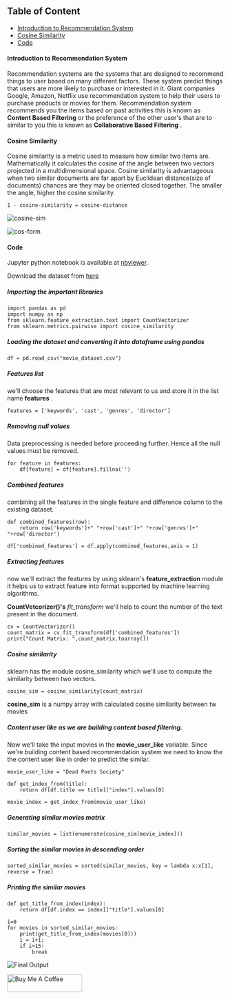 ## Table of Content
- [Introduction to Recommendation System](#introduction-to-recommendation-system)
- [Cosine Similarity](#cosine-similarity)
- [Code](#code)

#### Introduction to Recommendation System
Recommendation systems are the systems that are designed to recommend things to user based on many different factors. These system predict things that users are more likely to purchase or interested in it. Giant companies Google, Amazon, Netflix use recommendation system to help their users to purchase products or movies for them. Recommendation system recommends you the items based on past activities this is known as __Content Based Filtering__ or the preference of the other user's that are to similar to you this is known as __Collaborative Based Filtering__ .

#### Cosine Similarity 
Cosine similarity is a metric used to measure how similar two items are. Mathematically it calculates the cosine of the angle between two vectors projected in a multidimensional space. Cosine similarity is advantageous when two similar documents are far apart by Euclidean distance(size of documents) chances are they may be oriented closed together. The smaller the angle, higher the cosine similarity.
```
1 - cosine-similarity = cosine-distance
```

![cosine-sim](https://github.com/garooda/Movie-Recommendation-Sysetm/blob/main/images/cosine%20sim%20%201.PNG)

![cos-form](https://bit.ly/33baNhZ)

#### Code
Jupyter python notebook is available at  [nbviewer](https://nbviewer.jupyter.org/github/garooda/Movie-Recommendation-Sysetm/blob/main/movie_recommendation_system.ipynb).

Download the dataset from [here](https://github.com/MahnoorJaved98/Movie-Recommendation-System/blob/main/movie_dataset.csv)

##### Importing the important libraries

```python3
import pandas as pd
import numpy as np
from sklearn.feature_extraction.text import CountVectorizer
from sklearn.metrics.pairwise import cosine_similarity
```
##### Loading the dataset and converting it into dataframe using pandas

```python3
df = pd.read_csv("movie_dataset.csv")
```

##### Features list 
we'll choose the features that are most relevant to us and store it in the list name __features__ .

```python3
features = ['keywords', 'cast', 'genres', 'director']
```

##### Removing null values
Data preprocessing is needed before proceeding further. Hence all the null values must be removed.

```python3
for feature in features:
    df[feature] = df[feature].fillna('')
```

##### Combined features 
combining all the features in the single feature and difference column to the existing dataset.

```python3
def combined_features(row):
    return row['keywords']+" "+row['cast']+" "+row['genres']+" "+row['director']

df['combined_features'] = df.apply(combined_features,axis = 1)
```

##### Extracting features

now we'll extract the features by using sklearn's __feature_extraction__ module it helps us to extract feature into format supported by machine learning algorithms. 

__CountVetcorizer()'s__  _*fit_transform*_ we'll help to count the number of the text present in the document.

```python3
cv = CountVectorizer()
count_matrix = cv.fit_transform(df['combined_features'])
print("Count Matrix: ",count_matrix.toarray())
```

##### Cosine similarity 
sklearn has the module cosine_similarity which we'll use to compute the similarity between two vectors.

```python3
cosine_sim = cosine_similarity(count_matrix)
```
__cosine_sim__ is a numpy array with calculated cosine similarity between tw movies

##### Content user like as we are building content based filtering. 
Now we'll take the input movies in the __movie_user_like__ variable. Since we're building content based recommendation system we need to know the the content user like in order to predict the similar.

```python3
movie_user_like = "Dead Poets Society"

def get_index_from(title):
    return df[df.title == title]["index"].values[0]

movie_index = get_index_from(movie_user_like)
```
##### Generating similar movies matrix

```python3
similar_movies = list(enumerate(cosine_sim[movie_index]))
```

##### Sorting the similar movies in descending order

```python3
sorted_similar_movies = sorted(similar_movies, key = lambda x:x[1], reverse = True)
```

##### Printing the similar movies

```python3
def get_title_from_index(index):
    return df[df.index == index]["title"].values[0]

i=0
for movies in sorted_similar_movies:
    print(get_title_from_index(movies[0]))
    i = i+1;
    if i>15:
        break
```

![Final Output](https://github.com/garooda/Movie-Recommendation-Sysetm/blob/main/images/output.PNG)

<a href="https://www.buymeacoffee.com/pravinkumar" target="_blank"><img src="https://cdn.buymeacoffee.com/buttons/default-orange.png" alt="Buy Me A Coffee" height="41" width="174"></a>
